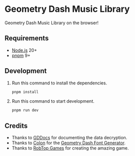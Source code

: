 # Geometry Dash Music Library

Geometry Dash Music Library on the browser!

## Requirements

- [Node.js](https://nodejs.org) 20+
- [pnpm](https://pnpm.io/) 9+

## Development

1. Run this command to install the dependencies.

    ```bash
    pnpm install
    ```

2. Run this command to start development.

    ```bash
    pnpm run dev
    ```

## Credits

- Thanks to [GDDocs](https://wyliemaster.github.io/gddocs) for documenting the data decryption.
- Thanks to [Colon](https://github.com/GDColon) for the [Geometry Dash Font Generator](https://gdcolon.com/gdfont).
- Thanks to [RobTop Games](https://robtopgames.com) for creating the amazing game.
